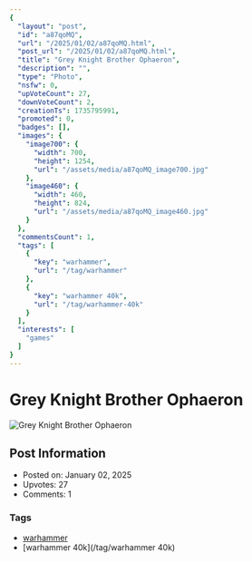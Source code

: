 ```yaml
---
{
  "layout": "post",
  "id": "a87qoMQ",
  "url": "/2025/01/02/a87qoMQ.html",
  "post_url": "/2025/01/02/a87qoMQ.html",
  "title": "Grey Knight Brother Ophaeron",
  "description": "",
  "type": "Photo",
  "nsfw": 0,
  "upVoteCount": 27,
  "downVoteCount": 2,
  "creationTs": 1735795991,
  "promoted": 0,
  "badges": [],
  "images": {
    "image700": {
      "width": 700,
      "height": 1254,
      "url": "/assets/media/a87qoMQ_image700.jpg"
    },
    "image460": {
      "width": 460,
      "height": 824,
      "url": "/assets/media/a87qoMQ_image460.jpg"
    }
  },
  "commentsCount": 1,
  "tags": [
    {
      "key": "warhammer",
      "url": "/tag/warhammer"
    },
    {
      "key": "warhammer 40k",
      "url": "/tag/warhammer-40k"
    }
  ],
  "interests": [
    "games"
  ]
}
---
```


# Grey Knight Brother Ophaeron

![Grey Knight Brother Ophaeron](/assets/media/a87qoMQ_image700.jpg)

## Post Information

- Posted on: January 02, 2025
- Upvotes: 27
- Comments: 1

### Tags

- [warhammer](/tag/warhammer)
- [warhammer 40k](/tag/warhammer 40k)
